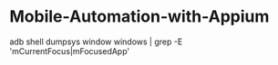 # Mobile-Automation-with-Appium
<!-- To find appPackage and appActivity use following commands -->

  adb shell
  dumpsys window windows | grep -E 'mCurrentFocus|mFocusedApp'
